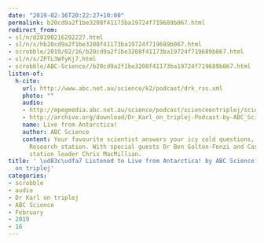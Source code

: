 ```yaml
---
date: "2019-02-16T20:22:27+10:00"
permalink: b20cd9a2f1be3208f41173ba19724f719689b067.html
redirect_from:
- sl/n/d20190216202227.html
- sl/n/s/hb20cd9a2f1be3208f41173ba19724f719689b067.html
- scrobble/2019/02/16/b20cd9a2f1be3208f41173ba19724f719689b067.html
- sl/n/s/ZPTL3WfyKj7.html
- scrobble/ABC-Science//b20cd9a2f1be3208f41173ba19724f719689b067.html
listen-of:
  h-cite:
    url: http://www.abc.net.au/science/k2/podcast/drk_rss.xml
    photo: ""
    audio:
    - http://mpegmedia.abc.net.au/science/podcast/scienceontriplej/scienceontriplej20190214.mp3
    - http://archive.org/download/Dr_Karl_on_triplej-Podcast-by-ABC_Science/Live_from_Antarctica.mp3
    name: Live from Antarctica!
    author: ABC Science
    content: Your favourite scientist answers your icy cold questions, live from Casey
      Research station. With special guests Dr Ben Galton-Fenzi and Casey research
      station leader Chris MacMillian.
title: ' \ud83c\udfa7 Listened to Live from Antarctica! by ABC Science From Dr Karl
  on triplej'
categories:
- scrobble
- audio
- Dr Karl on triplej
- ABC Science
- February
- 2019
- 16
---
```

